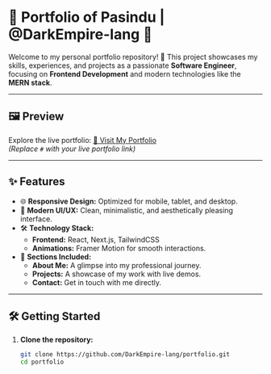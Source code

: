 # 🌟 **Portfolio of Pasindu** | **@DarkEmpire-lang** 🌟

Welcome to my personal portfolio repository! 🚀 This project showcases my skills, experiences, and projects as a passionate **Software Engineer**, focusing on **Frontend Development** and modern technologies like the **MERN stack**.

---

## 🖼️ **Preview**
Explore the live portfolio: [🔗 Visit My Portfolio](#)  
*(Replace `#` with your live portfolio link)*

---

## ✨ **Features**
- 🌐 **Responsive Design:** Optimized for mobile, tablet, and desktop.
- 🎨 **Modern UI/UX:** Clean, minimalistic, and aesthetically pleasing interface.
- 🛠️ **Technology Stack:**
  - **Frontend:** React, Next.js, TailwindCSS
  - **Animations:** Framer Motion for smooth interactions.
- 📂 **Sections Included:**
  - **About Me:** A glimpse into my professional journey.
  - **Projects:** A showcase of my work with live demos.
  - **Contact:** Get in touch with me directly.

---

## 🛠️ **Getting Started**
1. **Clone the repository:**
   ```bash
   git clone https://github.com/DarkEmpire-lang/portfolio.git
   cd portfolio
